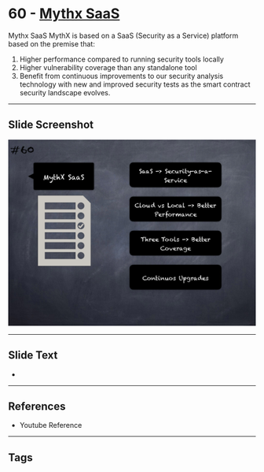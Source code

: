 
# 60 - [Mythx SaaS](./Mythx%20SaaS.md)

Mythx SaaS MythX is based on a SaaS (Security as a Service) platform based on the premise that:


1.  Higher performance compared to running security tools locally
2.  Higher vulnerability coverage than any standalone tool 
3.  Benefit from continuous improvements to our security analysis technology with new and improved security tests as the smart contract security landscape evolves.


___
## Slide Screenshot
![060.png](../../images/6.%20Audit%20Techniques%20and%20Tools%20101/060.png)
___
## Slide Text
- 
___
## References
- Youtube Reference
___
## Tags
